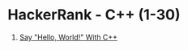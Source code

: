 
# HackerRank - C++ (1-30)

1. [Say "Hello, World!" With C++](https://www.hackerrank.com/challenges/cpp-hello-world/problem)
